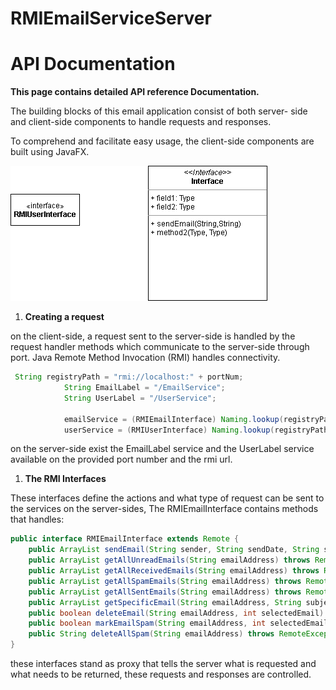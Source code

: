 # RMIEmailServiceServer
# API Documentation

**This page contains detailed API reference Documentation.**

The building blocks of this email application consist of both server- side and client-side components to handle requests and responses.

To comprehend and facilitate easy usage, the client-side components are built using JavaFX.

![alt text](https://github.com/tjohora/RMIEmailServiceServer/blob/master/EmailRMIDesign.png "Logo Title Text 1")

1. **Creating a request**

on the client-side, a request sent to the server-side is handled by the request handler methods which communicate to the server-side through port. Java Remote Method Invocation (RMI) handles connectivity.
```java
 String registryPath = "rmi://localhost:" + portNum;
            String EmailLabel = "/EmailService";
            String UserLabel = "/UserService";

            emailService = (RMIEmailInterface) Naming.lookup(registryPath + EmailLabel);
            userService = (RMIUserInterface) Naming.lookup(registryPath + UserLabel);
```
on the server-side exist the EmailLabel service and the UserLabel service available on the provided port number and the rmi url.

1. **The RMI Interfaces**

These interfaces define the actions and what type of request can be sent to the services on the server-sides, The RMIEmailInterface contains methods that handles:

```java
public interface RMIEmailInterface extends Remote {
    public ArrayList sendEmail(String sender, String sendDate, String subject, String content, ArrayList<String> recipients) throws RemoteException;
    public ArrayList getAllUnreadEmails(String emailAddress) throws RemoteException;
    public ArrayList getAllReceivedEmails(String emailAddress) throws RemoteException;
    public ArrayList getAllSpamEmails(String emailAddress) throws RemoteException;
    public ArrayList getAllSentEmails(String emailAddress) throws RemoteException;
    public ArrayList getSpecificEmail(String emailAddress, String subject) throws RemoteException;
    public boolean deleteEmail(String emailAddress, int selectedEmail) throws RemoteException;
    public boolean markEmailSpam(String emailAddress, int selectedEmail) throws RemoteException;
    public String deleteAllSpam(String emailAddress) throws RemoteException;
}
```

these interfaces stand as proxy that tells the server what is requested and what needs to be returned, these requests and responses are controlled.

